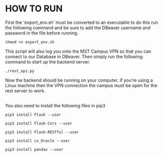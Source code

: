 # HOW TO RUN

First the 'export_env.sh' must be converted to an executable to do this run the following command and be sure to add the DBeaver username and password in the file before running. 

`chmod +x export_env.sh`

This script will also log you onto the MST Campus VPN so that you can connect to our Database in DBeaver. Then simply run the following command to start up the backend server.

`./rest_api.py`

Now the backend should be running on your computer, if you're using a Linux machine then the VPN connection the campus must be open for the rest server to work.

<br/>
You also need to install the following files in pip3

`pip3 install Flask --user`
<br/>

`pip3 install Flask-Cors --user`
<br/>

`pip3 install Flask-RESTful --user`
<br/>

`pip3 install cx_Oracle --user`
<br/>

`pip3 install pandas --user`
<br/>
